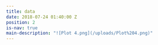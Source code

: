 ```yaml
---
title: data
date: 2018-07-24 01:40:00 Z
position: 2
is-nav: true
main-description: "![Plot 4.png](/uploads/Plot%204.png)"
---
```



